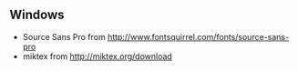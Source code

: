 

Windows
-------

- Source Sans Pro from http://www.fontsquirrel.com/fonts/source-sans-pro
-  miktex from http://miktex.org/download